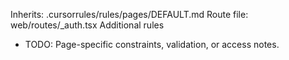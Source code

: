 Inherits: .cursorrules/rules/pages/DEFAULT.md
Route file: web/routes/_auth.tsx
Additional rules
- TODO: Page-specific constraints, validation, or access notes.

